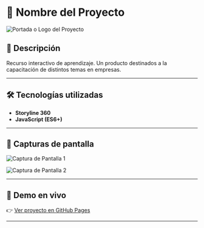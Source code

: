 # 🚀 Nombre del Proyecto

![Portada o Logo del Proyecto](https://via.placeholder.com/900x200.png?text=Banner+del+Proyecto)

## 📌 Descripción

Recurso interactivo de aprendizaje. Un producto destinados a la capacitación de distintos temas en empresas.

---

## 🛠️ Tecnologías utilizadas

- **Storyline 360**
- **JavaScript (ES6+)**

---

## 📸 Capturas de pantalla

![Captura de Pantalla 1](https://via.placeholder.com/600x400.png?text=Captura+1)

![Captura de Pantalla 2](https://via.placeholder.com/600x400.png?text=Captura+2)

---

## 🚀 Demo en vivo

👉 [Ver proyecto en GitHub Pages]([https://tuusuario.github.io/nombre-del-proyecto/](https://ivan-develops.github.io/ResponsabilidadCivil_ENEL/))

---
